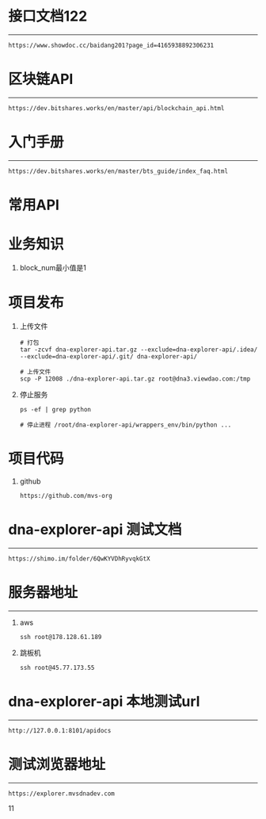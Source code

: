 # 接口文档122

***

```shell
https://www.showdoc.cc/baidang201?page_id=4165938892306231
```





# 区块链API

***

```shell
https://dev.bitshares.works/en/master/api/blockchain_api.html
```





# 入门手册

***

```shell
https://dev.bitshares.works/en/master/bts_guide/index_faq.html
```





# 常用API





# 业务知识

1. block_num最小值是1







# 项目发布

1. 上传文件

   ```shell
   # 打包
   tar -zcvf dna-explorer-api.tar.gz --exclude=dna-explorer-api/.idea/ --exclude=dna-explorer-api/.git/ dna-explorer-api/
   
   # 上传文件
   scp -P 12008 ./dna-explorer-api.tar.gz root@dna3.viewdao.com:/tmp
   ```

2. 停止服务

   ```shell
   ps -ef | grep python
   
   # 停止进程 /root/dna-explorer-api/wrappers_env/bin/python ...
   ```



# 项目代码

1. github

   ```shell
   https://github.com/mvs-org
   ```

   



# dna-explorer-api 测试文档

***

```shell
https://shimo.im/folder/6QwKYVDhRyvqkGtX
```







# 服务器地址

***

1. aws

   ```shell
   ssh root@178.128.61.189
   ```

2. 跳板机

   ```shell
   ssh root@45.77.173.55
   ```




# dna-explorer-api 本地测试url

***

```shell
http://127.0.0.1:8101/apidocs
```



# 测试浏览器地址

***

```shell
https://explorer.mvsdnadev.com
```

11

